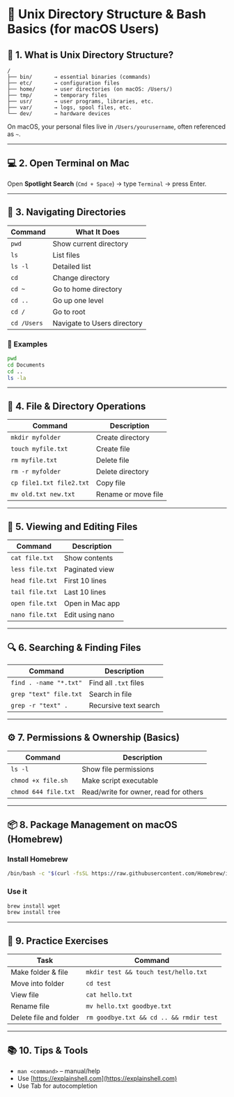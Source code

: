 
# 🧪 Unix Directory Structure & Bash Basics (for macOS Users)

## 📘 1. What is Unix Directory Structure?

```
/
├── bin/       → essential binaries (commands)
├── etc/       → configuration files
├── home/      → user directories (on macOS: /Users/)
├── tmp/       → temporary files
├── usr/       → user programs, libraries, etc.
├── var/       → logs, spool files, etc.
└── dev/       → hardware devices
```

On macOS, your personal files live in `/Users/yourusername`, often referenced as `~`.

---

## 💻 2. Open Terminal on Mac

Open **Spotlight Search** (`Cmd + Space`) → type `Terminal` → press Enter.

---

## 📂 3. Navigating Directories

| Command              | What It Does                      |
|----------------------|-----------------------------------|
| `pwd`                | Show current directory            |
| `ls`                 | List files                        |
| `ls -l`              | Detailed list                     |
| `cd`                 | Change directory                  |
| `cd ~`               | Go to home directory              |
| `cd ..`              | Go up one level                   |
| `cd /`               | Go to root                        |
| `cd /Users`          | Navigate to Users directory       |

### 🧪 Examples
```bash
pwd
cd Documents
cd ..
ls -la
```

---

## 📁 4. File & Directory Operations

| Command                     | Description                          |
|-----------------------------|--------------------------------------|
| `mkdir myfolder`            | Create directory                     |
| `touch myfile.txt`          | Create file                          |
| `rm myfile.txt`             | Delete file                          |
| `rm -r myfolder`            | Delete directory                     |
| `cp file1.txt file2.txt`    | Copy file                            |
| `mv old.txt new.txt`        | Rename or move file                  |

---

## 📄 5. Viewing and Editing Files

| Command           | Description                      |
|-------------------|----------------------------------|
| `cat file.txt`    | Show contents                    |
| `less file.txt`   | Paginated view                   |
| `head file.txt`   | First 10 lines                   |
| `tail file.txt`   | Last 10 lines                    |
| `open file.txt`   | Open in Mac app                  |
| `nano file.txt`   | Edit using nano                  |

---

## 🔍 6. Searching & Finding Files

| Command                        | Description                  |
|--------------------------------|------------------------------|
| `find . -name "*.txt"`         | Find all `.txt` files        |
| `grep "text" file.txt`         | Search in file               |
| `grep -r "text" .`             | Recursive text search        |

---

## ⚙️ 7. Permissions & Ownership (Basics)

| Command                | Description                         |
|------------------------|-------------------------------------|
| `ls -l`                | Show file permissions               |
| `chmod +x file.sh`     | Make script executable              |
| `chmod 644 file.txt`   | Read/write for owner, read for others |

---

## 📦 8. Package Management on macOS (Homebrew)

### Install Homebrew
```bash
/bin/bash -c "$(curl -fsSL https://raw.githubusercontent.com/Homebrew/install/HEAD/install.sh)"
```

### Use it
```bash
brew install wget
brew install tree
```

---

## 🧪 9. Practice Exercises

| Task                                  | Command                                  |
|--------------------------------------|------------------------------------------|
| Make folder & file                   | `mkdir test && touch test/hello.txt`     |
| Move into folder                     | `cd test`                                |
| View file                            | `cat hello.txt`                          |
| Rename file                          | `mv hello.txt goodbye.txt`               |
| Delete file and folder               | `rm goodbye.txt && cd .. && rmdir test`  |

---

## 📚 10. Tips & Tools

- `man <command>` – manual/help
- Use [https://explainshell.com](https://explainshell.com)
- Use Tab for autocompletion
